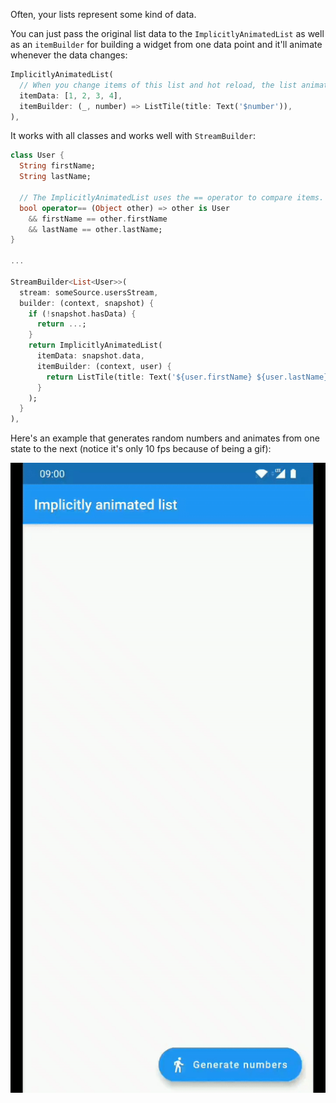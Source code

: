Often, your lists represent some kind of data.

You can just pass the original list data to the `ImplicitlyAnimatedList` as
well as an `itemBuilder` for building a widget from one data point and it'll
animate whenever the data changes:

```dart
ImplicitlyAnimatedList(
  // When you change items of this list and hot reload, the list animates. 
  itemData: [1, 2, 3, 4],
  itemBuilder: (_, number) => ListTile(title: Text('$number')),
),
```

It works with all classes and works well with `StreamBuilder`:

```dart
class User {
  String firstName;
  String lastName;

  // The ImplicitlyAnimatedList uses the == operator to compare items.
  bool operator== (Object other) => other is User
    && firstName == other.firstName
    && lastName == other.lastName;
}

...

StreamBuilder<List<User>>(
  stream: someSource.usersStream,
  builder: (context, snapshot) {
    if (!snapshot.hasData) {
      return ...;
    }
    return ImplicitlyAnimatedList(
      itemData: snapshot.data,
      itemBuilder: (context, user) {
        return ListTile(title: Text('${user.firstName} ${user.lastName}'));
      }
    );
  }
),
```

Here's an example that generates random numbers and animates from one state to the next (notice it's only 10 fps because of being a gif):

![example showcase](showcase.gif)
